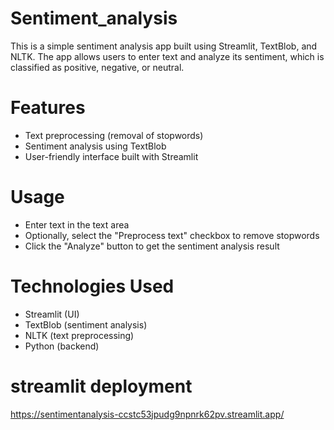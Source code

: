 # Sentiment_analysis
This is a simple sentiment analysis app built using Streamlit, TextBlob, and NLTK. The app allows users to enter text and analyze its sentiment, which is classified as positive, negative, or neutral.

# Features
- Text preprocessing (removal of stopwords)
- Sentiment analysis using TextBlob
- User-friendly interface built with Streamlit
# Usage
- Enter text in the text area
- Optionally, select the "Preprocess text" checkbox to remove stopwords
- Click the "Analyze" button to get the sentiment analysis result
# Technologies Used
- Streamlit (UI)
- TextBlob (sentiment analysis)
- NLTK (text preprocessing)
- Python (backend)
# streamlit deployment 
https://sentimentanalysis-ccstc53jpudg9npnrk62pv.streamlit.app/
